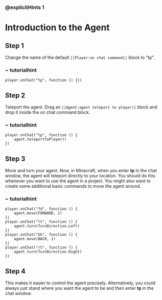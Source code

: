 ### @explicitHints 1
# Introduction to the Agent 

## Step 1
Change the name of the default ``||Player:on chat command||`` block to "tp".


### ~ tutorialhint
``` blocks
player.onChat("tp", function () {})
```

## Step 2
Teleport the agent. Drag an ``||Agent:agent teleport to player||`` block and drop it inside the on chat command block.

### ~ tutorialhint
``` blocks
player.onChat("tp", function () {
    agent.teleportToPlayer()
})
```

## Step 3
Move and turn your agent. Now, in Minecraft, when you enter **tp** in the chat window, the agent will teleport directly to your location. You should do this whenever you want to use the agent in a project. You might also want to create some additional basic commands to move the agent around.

### ~ tutorialhint
``` blocks 
player.onChat("fd", function () {
    agent.move(FORWARD, 1)
})
player.onChat("lt", function () {
    agent.turn(TurnDirection.Left)
})
player.onChat("bk", function () {
    agent.move(BACK, 1)
})
player.onChat("rt", function () {
    agent.turn(TurnDirection.Right)
})
```

## Step 4
This makes it easier to control the agent precisely. Alternatively, you could always just stand where you want the agent to be and then enter **tp** in the chat window.
